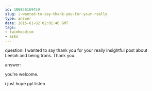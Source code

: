 ```yaml
---
id: 106856169459
slug: i-wanted-to-say-thank-you-for-your-really
type: answer
date: 2015-01-02 02:01:40 GMT
tags:
- twinheadism
- asks
---
```

question: I wanted to say thank you for your really insightful post about Leelah and being trans. Thank you.

answer: <p>you're welcome.</p>
<p>i just hope ppl listen.&nbsp;</p>